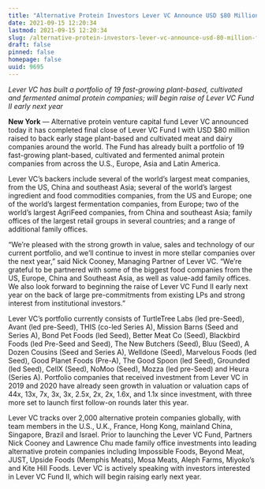 ```yaml
---
title: "Alternative Protein Investors Lever VC Announce USD $80 Million Final Close of Lever VC Fund I"
date: 2021-09-15 12:20:34
lastmod: 2021-09-15 12:20:34
slug: /alternative-protein-investors-lever-vc-announce-usd-80-million-final-close-lever-vc-fund-i
draft: false
pinned: false
homepage: false
uuid: 9695
---
```

<p><em>Lever VC has built a portfolio of 19 fast-growing plant-based, cultivated and fermented animal protein companies; will begin raise of Lever VC Fund II early next year</em></p>
<p><strong>New York</strong> — Alternative protein venture capital fund Lever VC announced today it has completed final close of Lever VC Fund I with USD $80 million raised to back early stage plant-based and cultivated meat and dairy companies around the world. The Fund has already built a portfolio of 19 fast-growing plant-based, cultivated and fermented animal protein companies from across the U.S., Europe, Asia and Latin America.</p>
<p>Lever VC’s backers include several of the world’s largest meat companies, from the US, China and southeast Asia; several of the world’s largest ingredient and food commodities companies, from the US and Europe; one of the world’s largest fermentation companies, from Europe; two of the world’s largest AgriFeed companies, from China and southeast Asia; family offices of the largest retail groups in several countries; and a range of additional family offices.</p>
<p>“We’re pleased with the strong growth in value, sales and technology of our current portfolio, and we’ll continue to invest in more stellar companies over the next year,” said Nick Cooney, Managing Partner of Lever VC. “We’re grateful to be partnered with some of the biggest food companies from the US, Europe, China and Southeast Asia, as well as value-add family offices. We also look forward to beginning the raise of Lever VC Fund II early next year on the back of large pre-commitments from existing LPs and strong interest from institutional investors.”</p>
<p>Lever VC’s portfolio currently consists of TurtleTree Labs (led pre-Seed), Avant (led pre-Seed), THIS (co-led Series A), Mission Barns (Seed and Series A), Bond Pet Foods (led Seed), Better Meat Co (Seed), Blackbird Foods (led Pre-Seed and Seed), The New Butchers (Seed), Bluu (Seed), A Dozen Cousins (Seed and Series A), Welldone (Seed), Marvelous Foods (led Seed), Good Planet Foods (Pre-A), The Good Spoon (led Seed), Grounded (led Seed), CellX (Seed), NoMoo (Seed), Mozza (led pre-Seed) and Heura (Series A). Portfolio companies that received investment from Lever VC in 2019 and 2020 have already seen growth in valuation or valuation caps of 44x, 13x, 7x, 3x, 3x, 2.5x, 2x, 2x, 1.6x, and 1.1x since investment, with three more set to launch first follow-on rounds later this year.</p>
<p>Lever VC tracks over 2,000 alternative protein companies globally, with team members in the U.S., U.K., France, Hong Kong, mainland China, Singapore, Brazil and Israel. Prior to launching the Lever VC Fund, Partners Nick Cooney and Lawrence Chu made family office investments into leading alternative protein companies including Impossible Foods, Beyond Meat, JUST, Upside Foods (Memphis Meats), Mosa Meats, Aleph Farms, Miyoko’s and Kite Hill Foods. Lever VC is actively speaking with investors interested in Lever VC Fund II, which will begin raising early next year.</p>
